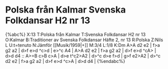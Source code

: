 # Polska från Kalmar Svenska Folkdansar H2 nr 13

{%abc%}
X:13
T:Polska från Kalmar
T:Svenska Folkdansar H2 nr 13
O:Kalmar
B:Traditioner av Svenska Folkdansar Häfte 2, nr 13
R:Polska
Z:Nils L
U:t=tenuto
N:Jämför [[Musik/1959|+]]
M:3/4
L:1/8
K:Dm
A>A d2 e2 | f>a g2 a2 | d>f e>d ^c>d | e>^c A4 |
A>A d2 e2 | f>a g2 a2 | d>f e>d ^cA> | d>d d4 ::
A>=B c>B c>A | d>e t^c2>A2 | d>^c d>e f>d | g>f e2>A2 |
d>^c d2 e2 | f>a g2 a2 | d>f e>d ^c>A | d>d d4 |
{%endabc%}
